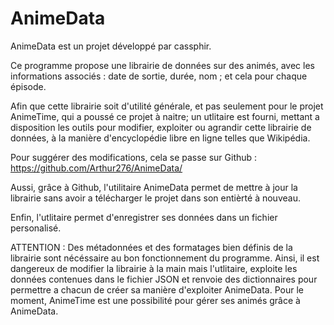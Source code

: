 # AnimeData

AnimeData est un projet développé par cassphir.

Ce programme propose une librairie de données sur des animés, avec les informations associés : date de sortie, durée, nom ; et cela pour chaque épisode.

Afin que cette librairie soit d'utilité générale, et pas seulement pour le projet AnimeTime, qui a poussé ce projet à naitre; un utlitaire est fourni, mettant a disposition les outils pour modifier, exploiter ou agrandir cette librairie de données, à la manière d'encyclopédie libre en ligne telles que Wikipédia.

Pour suggérer des modifications, cela se passe sur Github : https://github.com/Arthur276/AnimeData/

Aussi, grâce à Github, l'utilitaire AnimeData permet de mettre à jour la librairie sans avoir a télécharger le projet dans son entièrté à nouveau.

Enfin, l'utlitaire permet d'enregistrer ses données dans un fichier personalisé.

ATTENTION : Des métadonnées et des formatages bien définis de la librairie sont nécéssaire au bon fonctionnement du programme. Ainsi, il est dangereux de modifier la librairie à la main mais l'utlitaire, exploite les données contenues dans le fichier JSON et renvoie des dictionnaires pour permettre a chacun de créer sa manière d'exploiter AnimeData. Pour  le moment, AnimeTime est une possibilité pour gérer ses animés grâce à AnimeData.
